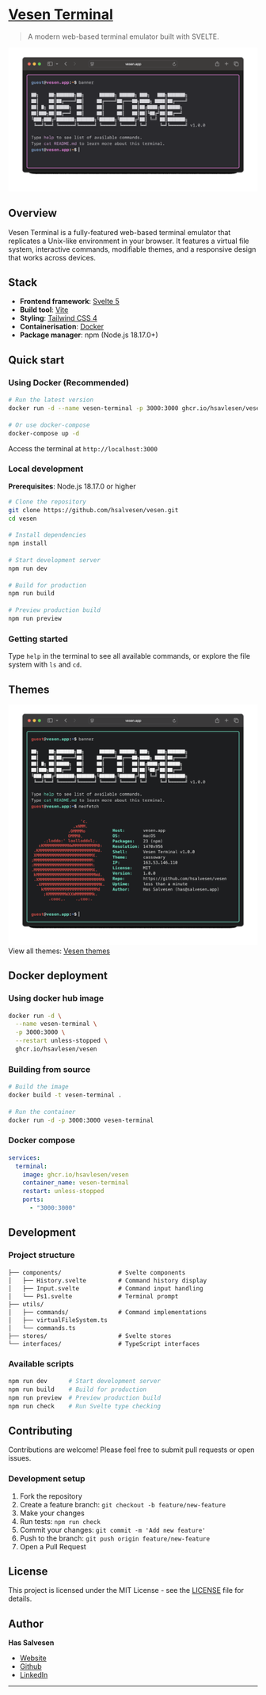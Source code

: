 # [Vesen Terminal](https://www.vesen.app)

> A modern web-based terminal emulator built with SVELTE.

![banner](/docs/themes/banner.gif)
## Overview

Vesen Terminal is a fully-featured web-based terminal emulator that replicates a Unix-like environment in your browser. It features a virtual file system, interactive commands, modifiable themes, and a responsive design that works across devices.


## Stack

- **Frontend framework**: [Svelte 5](https://svelte.dev/)
- **Build tool**: [Vite](https://vitejs.dev/)
- **Styling**: [Tailwind CSS 4](https://tailwindcss.com/)
- **Containerisation**: [Docker](https://docker.com/)
- **Package manager**: npm (Node.js 18.17.0+)

## Quick start

### Using Docker (Recommended)

```bash
# Run the latest version
docker run -d --name vesen-terminal -p 3000:3000 ghcr.io/hsavlesen/vesen

# Or use docker-compose
docker-compose up -d
```

Access the terminal at `http://localhost:3000`

### Local development

**Prerequisites**: Node.js 18.17.0 or higher

```bash
# Clone the repository
git clone https://github.com/hsalvesen/vesen.git
cd vesen

# Install dependencies
npm install

# Start development server
npm run dev

# Build for production
npm run build

# Preview production build
npm run preview
```

### Getting started
Type `help` in the terminal to see all available commands, or explore the file system with `ls` and `cd`.

## Themes

![themes](/docs/themes/themes.gif)
View all themes: [Vesen themes](/docs/themes)

##  Docker deployment

### Using docker hub image
```bash
docker run -d \
  --name vesen-terminal \
  -p 3000:3000 \
  --restart unless-stopped \
  ghcr.io/hsavlesen/vesen
```

### Building from source
```bash
# Build the image
docker build -t vesen-terminal .

# Run the container
docker run -d -p 3000:3000 vesen-terminal
```

### Docker compose
```yaml
services:
  terminal:
    image: ghcr.io/hsavlesen/vesen
    container_name: vesen-terminal
    restart: unless-stopped
    ports:
      - "3000:3000"
```

##  Development

### Project structure
```src/
├── components/                # Svelte components
│   ├── History.svelte         # Command history display
│   ├── Input.svelte           # Command input handling
│   └── Ps1.svelte             # Terminal prompt
├── utils/
│   ├── commands/              # Command implementations
│   ├── virtualFileSystem.ts
│   └── commands.ts
├── stores/                    # Svelte stores
└── interfaces/                # TypeScript interfaces
```

### Available scripts
```bash
npm run dev      # Start development server
npm run build    # Build for production
npm run preview  # Preview production build
npm run check    # Run Svelte type checking
```

## Contributing

Contributions are welcome! Please feel free to submit pull requests or open issues.

### Development setup
1. Fork the repository
2. Create a feature branch: `git checkout -b feature/new-feature`
3. Make your changes
4. Run tests: `npm run check`
5. Commit your changes: `git commit -m 'Add new feature'`
6. Push to the branch: `git push origin feature/new-feature`
7. Open a Pull Request

## License

This project is licensed under the MIT License - see the [LICENSE](LICENSE) file for details.

## Author

**Has Salvesen**
- [Website](https://www.vesen.app)
- [Github](https://github.com/hsalvesen)
- [LinkedIn](https://www.linkedin.com/in/harrysalvesen/)

---